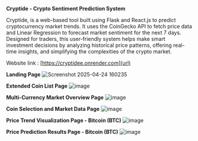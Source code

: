 **Cryptide - Crypto Sentiment Prediction System**

Cryptide, is a web-based tool built using Flask and React.js to predict cryptocurrency market trends. It uses the CoinGecko API to fetch price data and Linear Regression to forecast market sentiment for the next 7 days. Designed for traders, this user-friendly system helps make smart investment decisions by analyzing historical price patterns, offering real-time insights, and simplifying the complexities of the crypto market.

Website link : [https://cryptidee.onrender.com](url)

**Landing Page**
![Screenshot 2025-04-24 160235](https://github.com/user-attachments/assets/c3f182da-0a29-4b2a-b364-32484269ba9e)

**Extended Coin List Page**
![image](https://github.com/user-attachments/assets/8980af10-0640-4a04-a4b3-8a7e3e3d8fac)

**Multi-Currency Market Overview Page**
![image](https://github.com/user-attachments/assets/d568cf4d-02d1-4ec8-872f-fac6ca2670e9)

**Coin Selection and Market Data Page**
![image](https://github.com/user-attachments/assets/2e727f0e-fe70-4b2c-8a6d-da2bfd2898ff)

**Price Trend Visualization Page - Bitcoin (BTC)**
![image](https://github.com/user-attachments/assets/d54f1c85-508d-4058-96dc-8e438dbbad66)

**Price Prediction Results Page - Bitcoin (BTC)**
![image](https://github.com/user-attachments/assets/b6ec7330-b0fc-4635-8ebb-eb9b9a444fc4)
